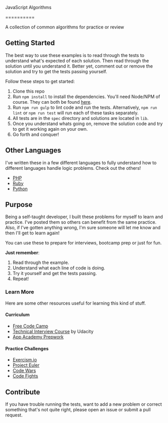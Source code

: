 JavaScript Algorithms

==========

A collection of common algorithms for practice or review

## Getting Started

The best way to use these examples is to read through the tests to understand what's expected of each solution. Then read through the solution until you understand it. Better yet, comment out or remove the solution and try to get the tests passing yourself.

Follow these steps to get started:

1. Clone this repo
2. Run `npm install` to install the dependencies. You'll need Node/NPM of course. They can both be found [here](https://nodejs.org/en/).
3. Run `npm run gulp` to lint code and run the tests. Alternatively, `npm run lint` or `npm run test` will run each of these tasks separately.
4. All tests are in the `spec` directory and solutions are located in `lib`.
5. Once you understand whats going on, remove the solution code and try to get it working again on your own.
6. Go forth and conquer!

## Other Languages

I've written these in a few different languages to fully understand how to different languages handle logic problems. Check out the others!

* [PHP](https://github.com/daltonamitchell/php-algorithms/)
* [Ruby](https://github.com/daltonamitchell/ruby-algorithms/)
* [Python](https://github.com/daltonamitchell/python-algorithms/)

## Purpose

Being a self-taught developer, I built these problems for myself to learn and practice. I've posted them so others can benefit from the same practice. Also, if I've gotten anything wrong, I'm sure someone will let me know and then I'll get to learn again!

You can use these to prepare for interviews, bootcamp prep or just for fun.

**Just remember**:

1. Read through the example.
2. Understand what each line of code is doing.
3. Try it yourself and get the tests passing.
4. Repeat!

### Learn More

Here are some other resources useful for learning this kind of stuff.

#### Curriculum

* [Free Code Camp](http://freecodecamp.com/)
* [Technical Interview Course](https://www.udacity.com/course/technical-interview--ud513) by Udacity
* [App Academy Prepwork](https://github.com/appacademy/prep-work)

#### Practice Challenges

* [Exercism.io](http://exercism.io/)
* [Project Euler](https://projecteuler.net/)
* [Code Wars](http://www.codewars.com)
* [Code Fights](https://codefights.com)

## Contribute

If you have trouble running the tests, want to add a new problem or correct something that's not quite right, please open an issue or submit a pull request.
